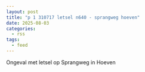 ```yaml
---
layout: post
title: "p 1 310717 letsel n640 - sprangweg hoeven"
date: 2025-08-03
categories: 
  - rss
tags: 
  - feed
---
```


Ongeval met letsel op Sprangweg in Hoeven
